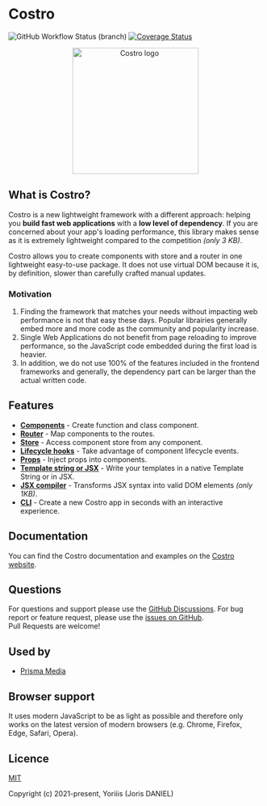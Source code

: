 # Costro

![GitHub Workflow Status (branch)](https://img.shields.io/github/workflow/status/costrojs/costro/CI/main?style=for-the-badge) [![Coverage Status](https://img.shields.io/coveralls/github/costrojs/costro?style=for-the-badge)](https://coveralls.io/github/costrojs/costro?branch=main)

<p align="center">
    <a href="https://costro.js.org" title="Costro">
        <img src="https://yoriiis.github.io/cdn/static/costro/costro-1280.png" alt="Costro logo" width="250" />
    </a>
</p>

## What is Costro?

Costro is a new lightweight framework with a different approach: helping you **build fast web applications** with a **low level of dependency**. If you are concerned about your app's loading performance, this library makes sense as it is extremely lightweight compared to the competition _(only 3 KB)_.

Costro allows you to create components with store and a router in one lightweight easy-to-use package. It does not use virtual DOM because it is, by definition, slower than carefully crafted manual updates.

### Motivation

1. Finding the framework that matches your needs without impacting web performance is not that easy these days. Popular librairies generally embed more and more code as the community and popularity increase.
2. Single Web Applications do not benefit from page reloading to improve performance, so the JavaScript code embedded during the first load is heavier.
3. In addition, we do not use 100% of the features included in the frontend frameworks and generally, the dependency part can be larger than the actual written code.

## Features

- [**Components**](https://costro.js.org/docs/component) - Create function and class component.
- [**Router**](https://costro.js.org/docs/router) - Map components to the routes.
- [**Store**](https://costro.js.org/docs/store) - Access component store from any component.
- [**Lifecycle hooks**](https://costro.js.org/docs/component#lifecycle-hooks) - Take advantage of component lifecycle events.
- [**Props**](https://costro.js.org/docs/component#props) - Inject props into components.
- [**Template string or JSX**](https://costro.js.org/docs/template-syntax) - Write your templates in a native Template String or in JSX.
- [**JSX compiler**](https://costro.js.org/docs/template-syntax#jsx-) - Transforms JSX syntax into valid DOM elements _(only 1KB)_.
- [**CLI**](https://costro.js.org/cli) - Create a new Costro app in seconds with an interactive experience.

## Documentation

You can find the Costro documentation and examples on the [Costro website](https://costro.js.org).

## Questions

For questions and support please use the [GitHub Discussions](https://github.com/costrojs/costro/discussions). For bug report or feature request, please use the [issues on GitHub](https://github.com/costrojs/costro/issues).<br />Pull Requests are welcome!

## Used by

- [Prisma Media](https://www.prismamedia.com)

## Browser support

It uses modern JavaScript to be as light as possible and therefore only works on the latest version of modern browsers (e.g. Chrome, Firefox, Edge, Safari, Opera).

## Licence

[MIT](https://opensource.org/licenses/MIT)

Copyright (c) 2021-present, Yoriiis (Joris DANIEL)
